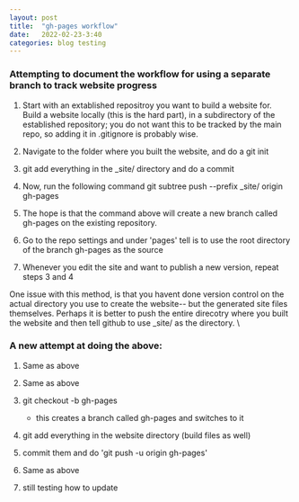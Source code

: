 ```yaml
---
layout: post
title:  "gh-pages workflow"
date:   2022-02-23-3:40
categories: blog testing
---
```


### Attempting to document the workflow for using a separate branch to track website progress

1. Start with an extablished repositroy you want to build a website for. Build a website locally (this is the hard part), in a subdirectory of the established repository; you do not want this to be tracked by the main repo, so adding it in .gitignore is probably wise.

2. Navigate to the folder where you built the website, and do a git init

3. git add everything in the _site/ directory and do a commit

4. Now, run the following command git subtree push --prefix _site/ origin gh-pages

5. The hope is that the command above will create a new branch called gh-pages on the existing repository.

6. Go to the repo settings and under 'pages' tell is to use the root directory of the branch gh-pages as the source

7. Whenever you edit the site and want to publish a new version, repeat steps 3 and 4

One issue with this method, is that you havent done version control on the actual directory you use to create the website-- but the generated site files themselves. Perhaps it is better to push the entire direcotry where you built the website and then tell github to use _site/ as the directory. \\

### A new attempt at doing the above:

1. Same as above

2. Same as above

3. git checkout -b gh-pages
    - this creates a branch called gh-pages and switches to it

4. git add everything in the website directory (build files as well)

5. commit them and do  'git push -u origin gh-pages'

6. Same as above

7. still testing how to update






